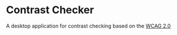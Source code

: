 # Contrast Checker

A desktop application for contrast checking based on the [WCAG 2.0](https://www.w3.org/TR/WCAG20)
